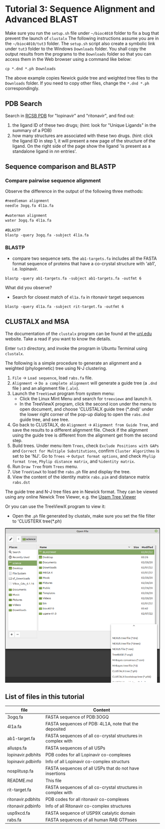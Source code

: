 # Tutorial 3: Sequence Alignment and Advanced BLAST
Make sure you run the `setup.sh` file under `~/bioc4010` folder to fix a bug
that prevent the launch of `clustalx` The following instructions assume you are
in the `~/bioc4010/tut3` folder.  The `setup.sh` script also create a symbolic
link under `tut3` folder to the Windows `Downloads` folder. You shall copy the
output results from the programs to the `Downloads` folder so that you can
access them in the Web browser using a command like below:
```
cp *.dnd *.ph Downloads
```
The above example copies Newick guide tree and weighted tree files to the
`Downloads` folder. If you need to copy other files, change the `*.dnd *.ph`
correspondingly.

## PDB Search
Search in [RCSB PDB](https://www.rcsb.org/) for "lopinavir" and "ritonavir", and find out:
1. the ligand ID of these two drugs; (hint: look for "Unique Ligands" in the
   summary of a PDB)
2. how many structures are associated with these two drugs.
   (hint: click the ligand ID in step 1, it will present a new page of the
   structure of the ligand. On the right side of the page show the ligand 'is
   present as a standalone ligand in _nn_ entries'.

## Sequence comparison and BLASTP

### Compare pairwise sequence alignment
Observe the difference in the output of the following three methods:
```
#needleman alignment
needle 3ogq.fa 4l1a.fa

#waterman alignment
water 3ogq.fa 4l1a.fa

#BLASTP
blastp -query 3ogq.fa -subject 4l1a.fa
```

### BLASTP
- compare two sequence sets. the `ab1-targets.fa` includes all the FASTA
  format sequence of proteins that have a co-crystal structure with 'ab1',
  i.e. lopinavir.

```
blastp -query ab1-targets.fa -subject ab1-targets.fa -outfmt 6
```
What did you observe?

- Search for closest match of `4l1a.fa` in ritonavir target sequences
```
blastp -query 4l1a.fa -subject rit-target.fa -outfmt 6
```

## CLUSTALX and MSA

The documentation of the `clustalx` program can be found at the [unl.edu](http://bioinfolab.unl.edu/emlab/documents/clustalx_doc/clustalx.html)
website. Take a read if you want to know the details.

Enter `tut3` directory, and invoke the program in Ubuntu Terminal using `clustalx`.

The following is a simple procedure to generate an alignment and a weighted
(phylogenetic) tree using N-J clustering.

1. `File` → `Load sequence`, load `rabs.fa` file.
2. `Alignment` → `Do a complete alignment` will generate a guide tree (a `.dnd`
   file ) and an alignment file (`.aln`).
3. Launch the `TreeViewX` program from system menu:
   - Click the Linux Mint Menu and search for `treeviewx` and launch it.
   - In the TreeViewX program, click the second icon under the menu to open
     document, and choose 'CLUSTALX guide tree (\*.dnd)' under the lower right
     corner of the pop-up dialog to open the `rabs.dnd` guide tree, and see
     tree.
4. Go back to CLUSTALX, do `Alignment` → `Alignment from Guide Tree`, and save
   the results to a different alignment file. Check if the alignment using the
   guide tree is different from the alignment get from the second step.
5. Build trees. Under menu item `Trees`, check `Exclude Positions with GAPs`
   and `Correct for Multiple Substitutions`, confirm `Cluster Algorithms` is
   set to be 'NJ'. Go to `Trees` →  `Output format options`, and check `Phylip
   format tree`, `Phylip distance matrix`, and `%identity matrix`.
6. Run `Draw Tree` from `Trees` menu.
7. Use `TreeViewX` to load the `rabs.ph` file and display the tree.
8. View the content of the identity matrix `rabs.pim` and  distance matrix
   `rabs.dst`

The guide tree and N-J tree files are in Newick format. They can be viewed
using any online Newick Tree Viewer, e.g. the [Uqam Tree Viewer](http://trex.uqam.ca/index.php?action=newick)

Or you can use the TreeViewX program to view it:
- Open the .`ph` file generated by clustalx, make sure you set the file filter
  to 'CLUSTERX tree(\*.ph)

![treeviewx](./treeviewx.png)

## List of files in this tutorial
| file | Content|
|--- | --- |
| 3ogq.fa         | FASTA sequence of PDB:3OGQ|
| 4l1a.fa         | FASTA sequences of PDB: 4L1A, note that the deposited | sequences may contain a mistake that the two polypeptide chains are not identical|
| ab1-target.fa   | FASTA sequences of all co-crystal structures in complex with | ligand AB1|
| allusps.fa      | FASTA sequences of all USPs|
| lopinavir.pdbhits  |  PDB codes for all Lopinavir co-complexes|
| lopinavir.pdbinfo  |  Info of all Lopinavir co-complex structurs|
| nosplitusp.fa  | FASTA sequences of all USPs that do not have insertions|
| README.md      | This file|
| rit-target.fa  | FASTA sequences of all co-crystal structures in complex with | ligand RIT|
| ritonavir.pdbhits  | PDB codes for all ritonavir co-complexes|
| ritonavir.pdbinfo  | Info of all Ritonavir co-complex structures|
| usp9xcd.fa      | FASTA sequence of USP9X catalytic domain|
| rabs.fa | FASTA sequences of all human RAB GTPases |
